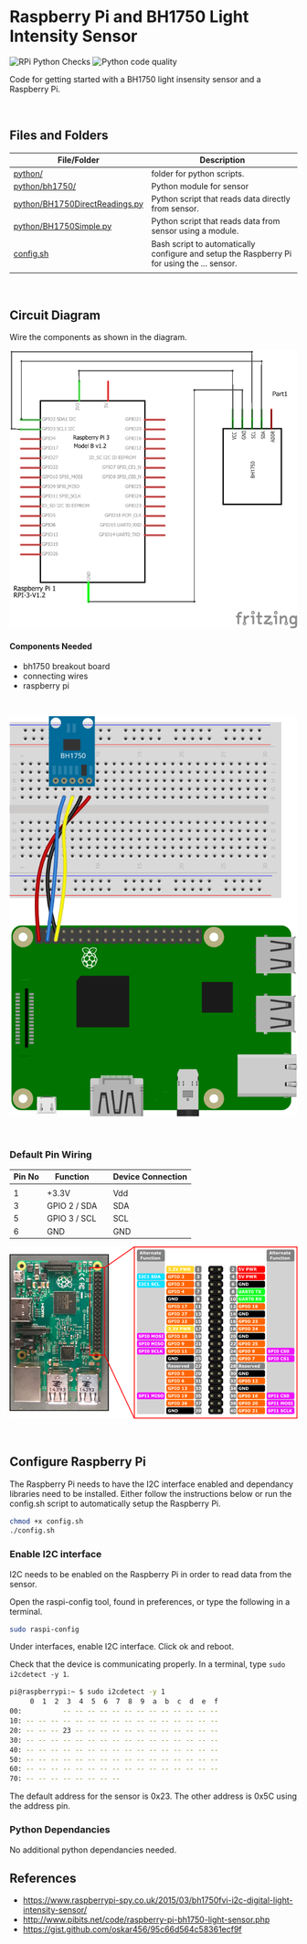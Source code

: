 # Raspberry Pi and BH1750 Light Intensity Sensor

![RPi Python Checks](https://github.com/SERC-IoT/Starter-BH1750-Light-Intensity-Sensor/workflows/RPi%20Python%20Checks/badge.svg) ![Python code quality](../../../blob/badges/.github/badges/rpipycodequality.svg)

Code for getting started with a BH1750 light insensity sensor and a Raspberry Pi.

<br />

## Files and Folders

| File/Folder | Description |
|--- | --- |
| [python/](python/) | folder for python scripts. |
| [python/bh1750/](python/bh1750/) | Python module for sensor |
| [python/BH1750DirectReadings.py](python/BH1750DirectReadings.py) | Python script that reads data directly from sensor. |
| [python/BH1750Simple.py](python/BH1750Simple.py) | Python script that reads data from sensor using a module. |
| [config.sh](config.sh) | Bash script to automatically configure and setup the Raspberry Pi for using the ... sensor. |
|  |  |

<br />

## Circuit Diagram

Wire the components as shown in the diagram.

![circuit diagram](assets/rpi-bh1750-sensor-circuit-diagram_schem.png)

#### Components Needed

* bh1750 breakout board
* connecting wires
* raspberry pi

<br />

![breadboard diagram](assets/rpi-bh1750-sensor-circuit-diagram_bb.svg)

<br />

### Default Pin Wiring

| Pin No | Function |  | Device Connection |
| --- | --- | --- | --- |
|  |  |  |  |
| 1 | +3.3V |  | Vdd |
| 3 | GPIO 2 / SDA |  | SDA |
| 5 | GPIO 3 / SCL |  | SCL |
| 6 | GND |  | GND |

![pin diagram](assets/rp2_pinout.png)

<br />

## Configure Raspberry Pi

The Raspberry Pi needs to have the I2C interface enabled and dependancy libraries need to be installed. Either follow the instructions below or run the config.sh script to automatically setup the Raspberry Pi.

```bash
chmod +x config.sh
./config.sh
```

### Enable I2C interface

I2C needs to be enabled on the Raspberry Pi in order to read data from the sensor.

Open the raspi-config tool, found in preferences, or type the following in a terminal.

```bash
sudo raspi-config
```

Under interfaces, enable I2C interface. Click ok and reboot.

Check that the device is communicating properly. In a terminal, type `sudo i2cdetect -y 1`.

```bash
pi@raspberrypi:~ $ sudo i2cdetect -y 1
     0  1  2  3  4  5  6  7  8  9  a  b  c  d  e  f
00:          -- -- -- -- -- -- -- -- -- -- -- -- --
10: -- -- -- -- -- -- -- -- -- -- -- -- -- -- -- --
20: -- -- -- 23 -- -- -- -- -- -- -- -- -- -- -- --
30: -- -- -- -- -- -- -- -- -- -- -- -- -- -- -- --
40: -- -- -- -- -- -- -- -- -- -- -- -- -- -- -- --
50: -- -- -- -- -- -- -- -- -- -- -- -- -- -- -- --
60: -- -- -- -- -- -- -- -- -- -- -- -- -- -- -- --
70: -- -- -- -- -- -- -- --
```

The default address for the sensor is 0x23. The other address is 0x5C using the address pin.

### Python Dependancies

No additional python dependancies needed.

## References

- https://www.raspberrypi-spy.co.uk/2015/03/bh1750fvi-i2c-digital-light-intensity-sensor/
- http://www.pibits.net/code/raspberry-pi-bh1750-light-sensor.php
- https://gist.github.com/oskar456/95c66d564c58361ecf9f
